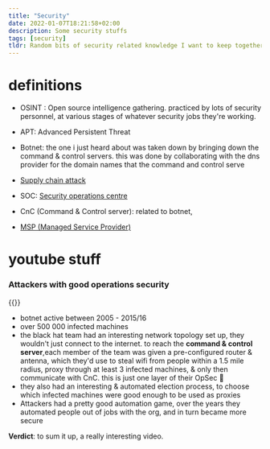 ```yaml
---
title: "Security"
date: 2022-01-07T18:21:58+02:00
description: Some security stuffs
tags: [security]
tldr: Random bits of security related knowledge I want to keep together.
---
```



# definitions 
- OSINT : Open source intelligence gathering. practiced by lots of security personnel, at various stages of whatever security jobs they're working. 

- APT: Advanced Persistent Threat

- Botnet: the one i just heard about was taken down by bringing down the command & control servers. this was done by collaborating with the dns provider for the domain names that the command and control serve

- [Supply chain attack](https://securityintelligence.com/articles/supply-chain-attack-what-it-is-what-to-do/)

- SOC: [Security operations centre](https://www.mcafee.com/enterprise/en-us/security-awareness/operations/what-is-soc.html)

- CnC (Command & Control server): related to botnet,

-  [MSP (Managed Service Provider)](https://www.acronis.com/en-us/articles/msp/)
# youtube stuff
### Attackers with good operations security
{{<youtube zXmZnU2GdVk>}}
- botnet active between 2005 - 2015/16
- over 500 000 infected machines
- the black hat team had an interesting network topology set up, they wouldn't just connect to the internet. to reach the **command & control server**,each member of the team was given a pre-configured router & antenna, which they'd use to steal wifi from people within a 1.5 mile radius, proxy through at least 3 infected machines, & only then communicate with CnC. this is just one layer of their OpSec 🙌
- they also had an interesting & automated election process, to choose which infected machines were good enough to be used as proxies
- Attackers had a pretty good automation game, over the years they automated people out of jobs with the org, and in turn became more secure

**Verdict**: to sum it up, a really interesting video.
